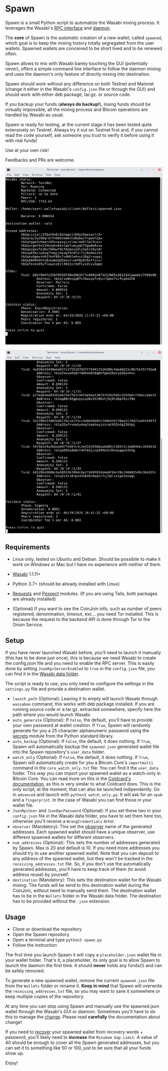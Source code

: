 # Spawn

Spawn is a small Python script to automatize the Wasabi mixing process.
It leverages the Wasabi's [RPC interface](https://docs.wasabiwallet.io/using-wasabi/RPC.html#wasabi-remote-procedure-call-interface) and [daemon](https://docs.wasabiwallet.io/using-wasabi/Daemon.html#headless-wasabi-daemon).

The **core** of Spawn is the automatic creation of a new wallet, called `spawned`, which goal
is to keep the mixing history totally segregated from the user wallets.
Spawned wallets are conceived to be short lived and to be renewed often.

Spawn allows to mix with Wasabi barely touching the GUI (potentially never),
offers a simple command line interface to follow the daemon mixing and
uses the daemon's only feature of directly mixing into destination.

Spawn should work without any difference on both Testnet and Mainnet (change it
either in the Wasabi's `config.json` file or through the GUI)
and should work with either deb package, tar.gz. or source code.

If you backup your funds (**always do backup!**), losing funds should be virtually impossible,
all the mixing process and Bitcoin operations are handled by Wasabi as usual.

Spawn is ready for testing, at the current stage it has been tested quite
extensively on Testnet.
Always try it out on Testnet first and, if you cannot read the code yourself,
ask someone you trust to verify it before using it with real funds!

Use at your own risk!

Feedbacks and PRs are welcome.

![spawn](images/spawn.png)

![spawn_mixing](images/spawn_mixing.png)

## Requirements

* Linux only, tested on Ubuntu and Debian.
Should be possibile to make it work on Windows or Mac but I have no
experience with neither of them.

* [Wasabi](https://wasabiwallet.io/) 1.1.11+

* Python 3.7+ (should be already installed with Linux)

* [Requests](https://requests.readthedocs.io/en/master/) and [Pexpect](https://pexpect.readthedocs.io/en/stable/)
modules. (If you are using Tails, both packages
are already installed)

* (Optional) If you want to see the CoinJoin info, such as number of peers registered,
denomination, timeout, exc... you need Tor installed. This is because the
request to the backend API is done through Tor to the Onion Service.

## Setup

If you have never launched Wasabi before, you'll need to launch it manually (this has to be done just once),
this is because we need Wasabi to create the config.json file and you need to
enable the RPC server. This is easily done by setting `JsonRpcServerEnabled` to `true`
in the `config.json` file, you can find it in the [Wasabi data folder](https://docs.wasabiwallet.io/FAQ/FAQ-UseWasabi.html#where-can-i-find-the-wasabi-data-folder).

The script is ready to use, you only need to configure the settings in
the `settings.py` file and provide a destination wallet.

* `launch_path` (Optional): Leaving it to empty will launch Wasabi through `wassabee` command,
this works with deb package installed. If you are running source code or a
tar.gz. extracted somewhere, specify here the path where you would launch Wasabi.
* `auto_generate` (Optional): If `False`, the default, you'll have to provide your own
password at wallet creation. If `True`, Spawn will randomly generate for you a
25 character alphanumeric password using the [secrets](https://docs.python.org/3/library/secrets.html)
module from the Python standard library.
* `auto_backup` (Optional): If `False`, the default, it does nothing. If `True`, Spawn
will automatically backup the `spawned.json` generated wallet file into the
Spawn repository's `user_data` folder.
* `watch_only` (Optional): If `False`, the default, it does nothing. If `True`,
Spawn will automatically create for you a Bitcoin Core's `importmulti` command
in the `core_watch_only.txt` file. You can find it the `user_data` folder.
This way you can import your spawned wallet as a watch-only in Bitcoin Core.
You can read more on this in the [Coldcard's documentation](https://github.com/Coldcard/firmware/blob/master/docs/bitcoin-core-usage.md),
as this is very similar to what Coldcard does.
This is the only script, at the moment, that can also be launched indipendently.
Go in `advanced` and launch with `python3 watch_only.py`. It will ask
for an `xpub` and a `fingerprint`. In the case of Wasabi you can find those
in your wallet file.
* `JsonRpcUser` and `JsonRpcPassword` (Optional): If you set these two in your `config.json`
file in the Wasabi data folder, you have to set them here too, otherwise you'll
receive a `WrongCredentials` error.
* `observer` (Mandatory): This set the [observer](https://docs.wasabiwallet.io/using-wasabi/Receive.html#observers)
name of the generated addresses.
Each spawned wallet should have a unique observer, use different spawned wallets
for different observers.
* `num_addresses` (Optional): This sets the number of addresses generated by Spawn.
Max is 20 and default is 10. If you need more addresses you should try to use another spawned wallet.
Note that you can deposit to any address of the spawned wallet, but they
won't be tracked in the `receiving_addresses.txt` file.
So, if you don't use the automatically generated addresses, you'll have
to keep track of them (to avoid address reuse) by yourself.
* `destination` (Mandatory): This sets the destination wallet for the Wasabi mixing.
The funds will be send to this destination wallet during the CoinJoin, without need
to manually send them. The destination wallet has to be in the `Wallets` folder in the
Wasabi data folder. The destination has to be provided without the `.json` extension.

## Usage

* Clone or download the repository
* Open the Spawn repository
* Open a terminal and type `python3 spawn.py`
* Follow the instruction

The first time you launch Spawn it will copy a `placeholder.json` wallet file
in your wallet folder. That's it, a placeholder, its only goal is to allow
Spawn to launch the daemon the first time. It should **never** holds any funds(!) and
can be safely removed.

To generate a new spawned wallet, remove the current `spawned.json` file
from the `Wallets` folder or rename it. **Keep in mind** that Spawn will overwrite
the `receiving_addresses.txt` file, so you may want to save it somewhere or
keep multiple copies of the repository.

At any time you can stop using Spawn and manually use the spawned.json wallet
through the Wasabi's GUI or daemon.
Sometimes you'll have to do this to manage the [change](https://docs.wasabiwallet.io/using-wasabi/ChangeCoins.html#change-coins).
Please read **carefully** the documentation about change!

If you need to [recover](https://docs.wasabiwallet.io/using-wasabi/WalletRecovery.html#recover-a-wallet)
your spawned wallet from recovery words + password,
you'll likely need to **increase** the `Minimum Gap Limit`.
A value of 40 should be enough to cover all the Spawn generated addresses,
but you can set it to something like 50 or 100, just to be sure that all your funds show up.

Enjoy!
